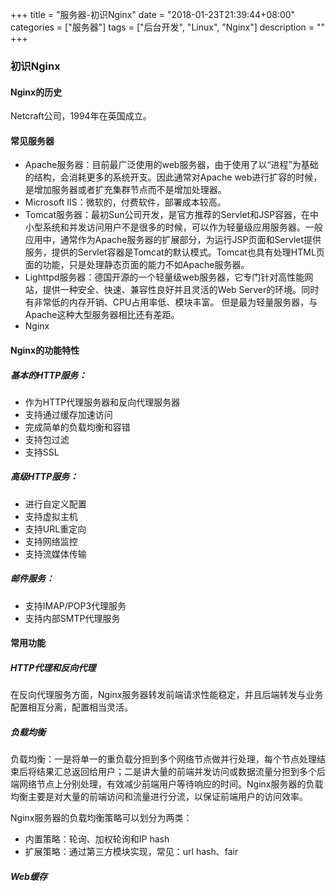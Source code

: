 +++
title = "服务器-初识Nginx"
date = "2018-01-23T21:39:44+08:00"
categories = ["服务器"]
tags = ["后台开发", "Linux", "Nginx"]
description = ""
+++

### 初识Nginx
#### Nginx的历史
Netcraft公司，1994年在英国成立。
#### 常见服务器
* Apache服务器：目前最广泛使用的web服务器，由于使用了以“进程”为基础的结构，会消耗更多的系统开支。因此通常对Apache web进行扩容的时候，是增加服务器或者扩充集群节点而不是增加处理器。
* Microsoft IIS：微软的，付费软件，部署成本较高。
* Tomcat服务器：最初Sun公司开发，是官方推荐的Servlet和JSP容器，在中小型系统和并发访问用户不是很多的时候，可以作为轻量级应用服务器。一般应用中，通常作为Apache服务器的扩展部分，为运行JSP页面和Servlet提供服务，提供的Servlet容器是Tomcat的默认模式。Tomcat也具有处理HTML页面的功能，只是处理静态页面的能力不如Apache服务器。
* Lighttpd服务器：德国开源的一个轻量级web服务器，它专门针对高性能网站，提供一种安全、快速、兼容性良好并且灵活的Web Server的环境。同时有非常低的内存开销、CPU占用率低、模块丰富。  但是最为轻量服务器，与Apache这种大型服务器相比还有差距。
* Nginx

#### Nginx的功能特性
##### 基本的HTTP服务：
* 作为HTTP代理服务器和反向代理服务器
* 支持通过缓存加速访问
* 完成简单的负载均衡和容错
* 支持包过滤
* 支持SSL
##### 高级HTTP服务：
* 进行自定义配置
* 支持虚拟主机
* 支持URL重定向
* 支持网络监控
* 支持流媒体传输
##### 邮件服务：
* 支持IMAP/POP3代理服务
* 支持内部SMTP代理服务

#### 常用功能
##### HTTP代理和反向代理
在反向代理服务方面，Nginx服务器转发前端请求性能稳定，并且后端转发与业务配置相互分离，配置相当灵活。
##### 负载均衡
负载均衡：一是将单一的重负载分担到多个网络节点做并行处理，每个节点处理结束后将结果汇总返回给用户；二是讲大量的前端并发访问或数据流量分担到多个后端网络节点上分别处理，有效减少前端用户等待响应的时间。Nginx服务器的负载均衡主要是对大量的前端访问和流量进行分流，以保证前端用户的访问效率。

Nginx服务器的负载均衡策略可以划分为两类：
* 内置策略：轮询、加权轮询和IP hash
* 扩展策略：通过第三方模块实现，常见：url hash、fair

##### Web缓存
